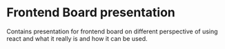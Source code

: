 # Frontend Board presentation

Contains presentation for frontend board on different perspective of using react and what it really is and how it can be used.
